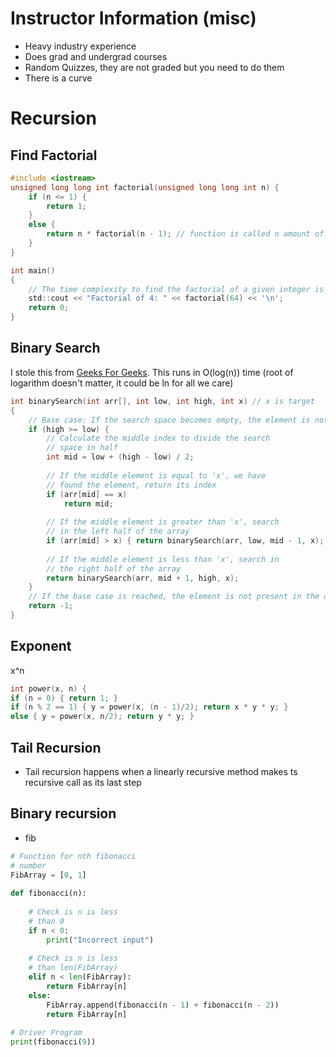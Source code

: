 # Instructor Information (misc)
* Heavy industry experience
* Does grad and undergrad courses
* Random Quizzes, they are not graded but you need to do them
* There is a curve
# Recursion
## Find Factorial
```C
#include <iostream>
unsigned long long int factorial(unsigned long long int n) {
    if (n <= 1) {
        return 1;
    }
    else {
        return n * factorial(n - 1); // function is called n amount of times
    }
}

int main()
{
    // The time complexity to find the factorial of a given integer is O(n)
    std::cout << "Factorial of 4: " << factorial(64) << '\n';
    return 0;
}
```
## Binary Search
I stole this from [Geeks For Geeks](https://www.geeksforgeeks.org/cpp-binary-search/#). This runs in O(log(n)) time (root of logarithm doesn't matter, it could be ln for all we care)
```C
int binarySearch(int arr[], int low, int high, int x) // x is target
{ 
    // Base case: If the search space becomes empty, the element is not present in the array 
    if (high >= low) { 
        // Calculate the middle index to divide the search 
        // space in half 
        int mid = low + (high - low) / 2; 
  
        // If the middle element is equal to 'x', we have 
        // found the element, return its index 
        if (arr[mid] == x) 
            return mid; 
  
        // If the middle element is greater than 'x', search 
        // in the left half of the array 
        if (arr[mid] > x) { return binarySearch(arr, low, mid - 1, x); }
  
        // If the middle element is less than 'x', search in 
        // the right half of the array 
        return binarySearch(arr, mid + 1, high, x);
    }
    // If the base case is reached, the element is not present in the array, return -1 
    return -1; 
}
```
## Exponent
x^n
```C
int power(x, n) {
if (n = 0) { return 1; }
if (n % 2 == 1) { y = power(x, (n - 1)/2); return x * y * y; }
else { y = power(x, n/2); return y * y; }
```
## Tail Recursion
* Tail recursion happens when a linearly recursive method makes ts recursive call as its last step
## Binary recursion
* fib
```python
# Function for nth fibonacci 
# number
FibArray = [0, 1]
 
def fibonacci(n):
   
    # Check is n is less 
    # than 0
    if n < 0:
        print("Incorrect input")
         
    # Check is n is less 
    # than len(FibArray)
    elif n < len(FibArray):
        return FibArray[n]
    else:        
        FibArray.append(fibonacci(n - 1) + fibonacci(n - 2))
        return FibArray[n]
 
# Driver Program
print(fibonacci(9))
```
